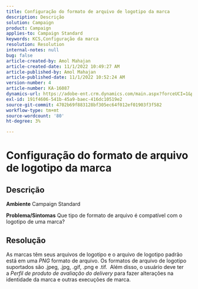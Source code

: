 ```yaml
---
title: Configuração do formato de arquivo de logotipo da marca
description: Descrição
solution: Campaign
product: Campaign
applies-to: Campaign Standard
keywords: KCS,Configuração da marca
resolution: Resolution
internal-notes: null
bug: false
article-created-by: Amol Mahajan
article-created-date: 11/1/2022 10:49:27 AM
article-published-by: Amol Mahajan
article-published-date: 11/1/2022 10:52:24 AM
version-number: 4
article-number: KA-16087
dynamics-url: https://adobe-ent.crm.dynamics.com/main.aspx?forceUCI=1&pagetype=entityrecord&etn=knowledgearticle&id=37eab4d6-d259-ed11-9561-6045bd006a22
exl-id: 191f4606-541b-45a9-baec-416dc10519e2
source-git-commit: 4702b69f883128bf305ec64f012ef01903f3f582
workflow-type: tm+mt
source-wordcount: '80'
ht-degree: 3%

---
```


# Configuração do formato de arquivo de logotipo da marca

## Descrição

<b>Ambiente</b>
Campaign Standard


<b>Problema/Sintomas</b>
Que tipo de formato de arquivo é compatível com o logotipo de uma marca?


## Resolução


As marcas têm seus arquivos de logotipo e o arquivo de logotipo padrão está em uma *PNG* formato de arquivo. Os formatos de arquivo de logotipo suportados são .jpeg, .jpg, .gif, .png e .tif.  Além disso, o usuário deve ter a *Perfil de produto de avaliação do delivery* para fazer alterações na identidade da marca e outras execuções de marca.
